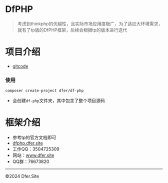# DfPHP
> 考虑到thinkphp的优越性，且实际市场应用度极广，为了适应大环境需求，就有了tp版的DfPHP框架，后续会根据tp的版本进行迭代

# 项目介绍
- [gitcode](https://gitcode.net/dofun333/dfphp.dfer.site)


### 使用
```
composer create-project dfer/df-php
```
- 会创建`df-php`文件夹，其中包含了整个项目源码


# 框架介绍
- 参考tp的官方文档即可
- [dfphp.dfer.site](http://dfphp.dfer.site)
- 工作QQ：3504725309
- 网站：www.dfer.site
- QQ群：76673820





---
©2024 Dfer.Site


